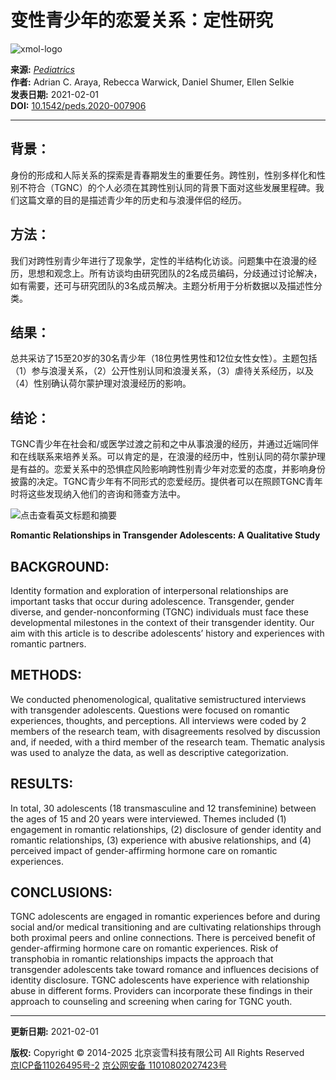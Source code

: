 # 变性青少年的恋爱关系：定性研究

![xmol-logo](https://scdn.x-mol.com/jcss/images/logo-new.jpg)

**来源:** [_Pediatrics_](https://www.x-mol.net/paperRedirect/1351633314203332608)  
**作者:** Adrian C. Araya, Rebecca Warwick, Daniel Shumer, Ellen Selkie  
**发表日期:** 2021-02-01  
**DOI:** [10.1542/peds.2020-007906](https://www.x-mol.net/paperRedirect/1351633314203332608)  

---

## 背景：

身份的形成和人际关系的探索是青春期发生的重要任务。跨性别，性别多样化和性别不符合（TGNC）的个人必须在其跨性别认同的背景下面对这些发展里程碑。我们这篇文章的目的是描述青少年的历史和与浪漫伴侣的经历。

## 方法：

我们对跨性别青少年进行了现象学，定性的半结构化访谈。问题集中在浪漫的经历，思想和观念上。所有访谈均由研究团队的2名成员编码，分歧通过讨论解决，如有需要，还可与研究团队的3名成员解决。主题分析用于分析数据以及描述性分类。

## 结果：

总共采访了15至20岁的30名青少年（18位男性男性和12位女性女性）。主题包括（1）参与浪漫关系，（2）公开性别认同和浪漫关系，（3）虐待关系经历，以及（4）性别确认荷尔蒙护理对浪漫经历的影响。

## 结论：

TGNC青少年在社会和/或医学过渡之前和之中从事浪漫的经历，并通过近端同伴和在线联系来培养关系。可以肯定的是，在浪漫的经历中，性别认同的荷尔蒙护理是有益的。恋爱关系中的恐惧症风险影响跨性别青少年对恋爱的态度，并影响身份披露的决定。TGNC青少年有不同形式的恋爱经历。提供者可以在照顾TGNC青年时将这些发现纳入他们的咨询和筛查方法中。

![点击查看英文标题和摘要](https://scdn.x-mol.com/jcss/images/paperTranslation.png)

**Romantic Relationships in Transgender Adolescents: A Qualitative Study**  

## BACKGROUND:

Identity formation and exploration of interpersonal relationships are important tasks that occur during adolescence. Transgender, gender diverse, and gender-nonconforming (TGNC) individuals must face these developmental milestones in the context of their transgender identity. Our aim with this article is to describe adolescents’ history and experiences with romantic partners.

## METHODS:

We conducted phenomenological, qualitative semistructured interviews with transgender adolescents. Questions were focused on romantic experiences, thoughts, and perceptions. All interviews were coded by 2 members of the research team, with disagreements resolved by discussion and, if needed, with a third member of the research team. Thematic analysis was used to analyze the data, as well as descriptive categorization.

## RESULTS:

In total, 30 adolescents (18 transmasculine and 12 transfeminine) between the ages of 15 and 20 years were interviewed. Themes included (1) engagement in romantic relationships, (2) disclosure of gender identity and romantic relationships, (3) experience with abusive relationships, and (4) perceived impact of gender-affirming hormone care on romantic experiences.

## CONCLUSIONS:

TGNC adolescents are engaged in romantic experiences before and during social and/or medical transitioning and are cultivating relationships through both proximal peers and online connections. There is perceived benefit of gender-affirming hormone care on romantic experiences. Risk of transphobia in romantic relationships impacts the approach that transgender adolescents take toward romance and influences decisions of identity disclosure. TGNC adolescents have experience with relationship abuse in different forms. Providers can incorporate these findings in their approach to counseling and screening when caring for TGNC youth.

---

**更新日期:** 2021-02-01

**版权:** Copyright © 2014-2025 北京衮雪科技有限公司 All Rights Reserved  
[京ICP备11026495号-2](https://beian.miit.gov.cn/)    [京公网安备 11010802027423号](http://www.beian.gov.cn/portal/registerSystemInfo?recordcode=11010802027423)
<!-- tcd_original_link https://www.x-mol.com/paper/1351633314203332608/t -->
